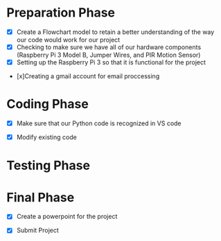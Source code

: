 
# Preparation Phase
- [x] Create a Flowchart model to retain a better understanding of the way our code would work for our project
- [x] Checking to make sure we have all of our hardware components (Raspberry Pi 3 Model B, Jumper Wires, and PIR Motion Sensor)
- [x] Setting up the Raspberry Pi 3 so that it is functional for the project
- [x]Creating a gmail account for email proccessing

# Coding Phase   
- [x] Make sure that our Python code is recognized in VS code
- [x] Modify existing code 


# Testing Phase

# Final Phase
- [x] Create a powerpoint for the project
- [x] Submit Project

